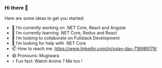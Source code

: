 ### Hi there 👋


<!-- **SujayDas1999/SujayDas1999** is a ✨ _special_ ✨ repository because its `README.md` (this file) appears on your GitHub profile.
 -->
Here are some ideas to get you started:

- 🔭 I’m currently working on .NET Core, React and Angular 
- 🌱 I’m currently learning .NET Core, Redux and React
- 👯 I’m looking to collaborate on Fullstack Development
- 🤔 I’m looking for help with .NET Core 
- 📫 How to reach me: https://www.linkedin.com/in/sujay-das-718989179/
- 😄 Pronouns: Mugiwara 
- ⚡ Fun fact: Watch Anime ? Me too !

